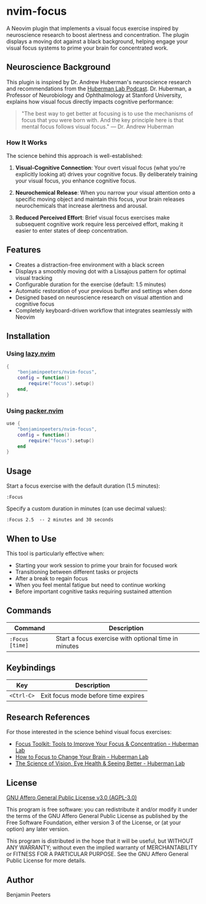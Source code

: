 # nvim-focus

A Neovim plugin that implements a visual focus exercise inspired by neuroscience research to boost alertness and concentration. The plugin displays a moving dot against a black background, helping engage your visual focus systems to prime your brain for concentrated work.

## Neuroscience Background

This plugin is inspired by Dr. Andrew Huberman's neuroscience research and recommendations from the [Huberman Lab Podcast](https://www.hubermanlab.com/). Dr. Huberman, a Professor of Neurobiology and Ophthalmology at Stanford University, explains how visual focus directly impacts cognitive performance:

> "The best way to get better at focusing is to use the mechanisms of focus that you were born with. And the key principle here is that mental focus follows visual focus."
> — Dr. Andrew Huberman

### How It Works

The science behind this approach is well-established:

1. **Visual-Cognitive Connection**: Your overt visual focus (what you're explicitly looking at) drives your cognitive focus. By deliberately training your visual focus, you enhance cognitive focus.

2. **Neurochemical Release**: When you narrow your visual attention onto a specific moving object and maintain this focus, your brain releases neurochemicals that increase alertness and arousal.

3. **Reduced Perceived Effort**: Brief visual focus exercises make subsequent cognitive work require less perceived effort, making it easier to enter states of deep concentration.

## Features

- Creates a distraction-free environment with a black screen
- Displays a smoothly moving dot with a Lissajous pattern for optimal visual tracking
- Configurable duration for the exercise (default: 1.5 minutes)
- Automatic restoration of your previous buffer and settings when done
- Designed based on neuroscience research on visual attention and cognitive focus
- Completely keyboard-driven workflow that integrates seamlessly with Neovim

## Installation

### Using [lazy.nvim](https://github.com/folke/lazy.nvim)

```lua
{
    "benjaminpeeters/nvim-focus",
    config = function()
        require("focus").setup()
    end,
}
```

### Using [packer.nvim](https://github.com/wbthomason/packer.nvim)

```lua
use {
    "benjaminpeeters/nvim-focus",
    config = function()
        require("focus").setup()
    end
}
```

## Usage

Start a focus exercise with the default duration (1.5 minutes):

```
:Focus
```

Specify a custom duration in minutes (can use decimal values):

```
:Focus 2.5  -- 2 minutes and 30 seconds
```

## When to Use

This tool is particularly effective when:

- Starting your work session to prime your brain for focused work
- Transitioning between different tasks or projects
- After a break to regain focus
- When you feel mental fatigue but need to continue working
- Before important cognitive tasks requiring sustained attention

## Commands

| Command           | Description                                        |
|-------------------|----------------------------------------------------|
| `:Focus [time]`   | Start a focus exercise with optional time in minutes |

## Keybindings

| Key       | Description                        |
|-----------|------------------------------------|
| `<Ctrl-C>` | Exit focus mode before time expires |

## Research References

For those interested in the science behind visual focus exercises:

- [Focus Toolkit: Tools to Improve Your Focus & Concentration - Huberman Lab](https://www.hubermanlab.com/episode/focus-toolkit-tools-to-improve-your-focus-and-concentration)
- [How to Focus to Change Your Brain - Huberman Lab](https://www.hubermanlab.com/episode/how-to-focus-to-change-your-brain)
- [The Science of Vision, Eye Health & Seeing Better - Huberman Lab](https://www.hubermanlab.com/episode/the-science-of-vision-eye-health-and-seeing-better)

## License

[GNU Affero General Public License v3.0 (AGPL-3.0)](https://www.gnu.org/licenses/agpl-3.0.en.html)

This program is free software: you can redistribute it and/or modify it under the terms of the GNU Affero General Public License as published by the Free Software Foundation, either version 3 of the License, or (at your option) any later version.

This program is distributed in the hope that it will be useful, but WITHOUT ANY WARRANTY; without even the implied warranty of MERCHANTABILITY or FITNESS FOR A PARTICULAR PURPOSE. See the GNU Affero General Public License for more details.

## Author

Benjamin Peeters
